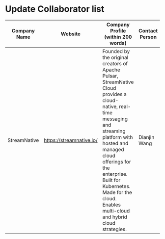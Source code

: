 # Update Collaborator list


| Company Name | Website | Company Profile (within 200 words) | Contact Person | Email | 
| ------------ | ------- | ---------------------------------- | -------------- | ----- | 
| StreamNative | https://streamnative.io/ | Founded by the original creators of Apache Pulsar, StreamNative Cloud provides a cloud-native, real-time messaging and streaming platform with hosted and managed cloud offerings for the enterprise. Built for Kubernetes. Made for the cloud. Enables multi-cloud and hybrid cloud strategies.| Dianjin Wang | djwang@streamnative.io |

